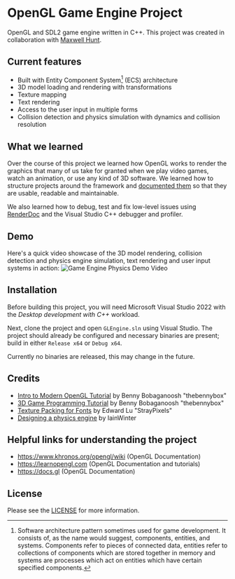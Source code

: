# OpenGL Game Engine Project
OpenGL and SDL2 game engine written in C++. This project was created in collaboration with [Maxwell Hunt](https://github.com/Maxwell-Hunt).

## Current features
* Built with Entity Component System[^1] (ECS) architecture
* 3D model loading and rendering with transformations
* Texture mapping
* Text rendering
* Access to the user input in multiple forms
* Collision detection and physics simulation with dynamics and collision resolution

## What we learned
Over the course of this project we learned how OpenGL works to render the graphics that many of us take for granted when we play video games, watch an animation, or use any kind of 3D software. We learned how to structure projects around the framework and [documented them](Source/Platform/OpenGL/OpenGLRenderDevice.cpp) so that they are usable, readable and maintainable.

We also learned how to debug, test and fix low-level issues using [RenderDoc](https://renderdoc.org/) and the Visual Studio C++ debugger and profiler.

## Demo
Here's a quick video showcase of the 3D model rendering, collision detection and physics engine simulation, text rendering and user input systems in action:
![Game Engine Physics Demo Video](Demo.gif)

## Installation
Before building this project, you will need Microsoft Visual Studio 2022 with the *Desktop development with C++* workload.

Next, clone the project and open `GLEngine.sln` using Visual Studio. The project should already be configured and necessary binaries are present; build in either `Release x64` or `Debug x64`.

Currently no binaries are released, this may change in the future.

## Credits
* [Intro to Modern OpenGL Tutorial](https://www.youtube.com/watch?v=ftiKrP3gW3k&list=PLEETnX-uPtBXT9T-hD0Bj31DSnwio-ywh) by Benny Bobaganoosh "thebennybox"
* [3D Game Programming Tutorial](https://www.youtube.com/watch?v=0t91FvMJXAs&list=PLEETnX-uPtBUrfzE3Dxy3PWyApnW6YEMm) by Benny Bobaganoosh "thebennybox"
* [Texture Packing for Fonts](https://straypixels.net/texture-packing-for-fonts/) by Edward Lu "StrayPixels"
* [Designing a physics engine](https://blog.winter.dev/2020/designing-a-physics-engine/) by IainWinter

## Helpful links for understanding the project
* https://www.khronos.org/opengl/wiki (OpenGL Documentation)
* https://learnopengl.com (OpenGL Documentation and tutorials)
* https://docs.gl (OpenGL Documentation)

## License
Please see the [LICENSE](LICENSE) for more information.


[^1]: Software architecture pattern sometimes used for game development. It consists of, as the name would suggest, components, entities, and systems. Components refer to pieces of connected data, entities refer to collections of components which are stored together in memory and systems are processes which act on entities which have certain specified components.